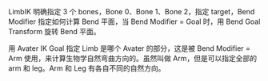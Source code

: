 LimbIK 明确指定 3 个 bones，Bone 0、Bone 1、Bone 2，指定 target，Bend Modifier 指定如何计算 Bend 平面，当 Bend Modifier = Goal 时，用 Bend Goal Transform 旋转 Bend 平面。

用 Avater IK Goal 指定 Limb 是哪个 Avater 的部分，这是被 Bend Modifier = Arm 使用，来计算生物学自然弯曲方向的。虽然叫做 Arm，但是可以指定全部的 arm 和 leg。Arm 和 Leg 有各自不同的自然方向。
